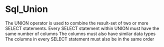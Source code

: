 # Sql_Union
The UNION operator is used to combine the result-set of two or more SELECT statements. Every SELECT statement within UNION must have the same number of columns The columns must also have similar data types The columns in every SELECT statement must also be in the same order
